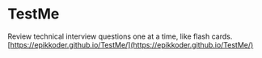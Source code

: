 # TestMe
Review technical interview questions one at a time, like flash cards.  
[https://epikkoder.github.io/TestMe/](https://epikkoder.github.io/TestMe/)